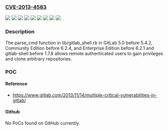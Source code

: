 ### [CVE-2013-4583](https://cve.mitre.org/cgi-bin/cvename.cgi?name=CVE-2013-4583)
![](https://img.shields.io/static/v1?label=Product&message=GitLab%20Community%20Edition&color=blue)
![](https://img.shields.io/static/v1?label=Product&message=GitLab%20Enterprise%20Edition&color=blue)
![](https://img.shields.io/static/v1?label=Product&message=GitLab&color=blue)
![](https://img.shields.io/static/v1?label=Product&message=gitlab-shell&color=blue)
![](https://img.shields.io/static/v1?label=Version&message=5.0%20before%205.4.2%20&color=brightgreen)
![](https://img.shields.io/static/v1?label=Version&message=before%201.7.8%20&color=brightgreen)
![](https://img.shields.io/static/v1?label=Version&message=before%206.2.1%20&color=brightgreen)
![](https://img.shields.io/static/v1?label=Version&message=before%206.2.4%20&color=brightgreen)
![](https://img.shields.io/static/v1?label=Vulnerability&message=Directory%20Traversal%20(Local%20File%20Inclusion)&color=brightgreen)

### Description

The parse_cmd function in lib/gitlab_shell.rb in GitLab 5.0 before 5.4.2, Community Edition before 6.2.4, and Enterprise Edition before 6.2.1 and gitlab-shell before 1.7.8 allows remote authenticated users to gain privileges and clone arbitrary repositories.

### POC

#### Reference
- https://www.gitlab.com/2013/11/14/multiple-critical-vulnerabilities-in-gitlab/

#### Github
No PoCs found on GitHub currently.

